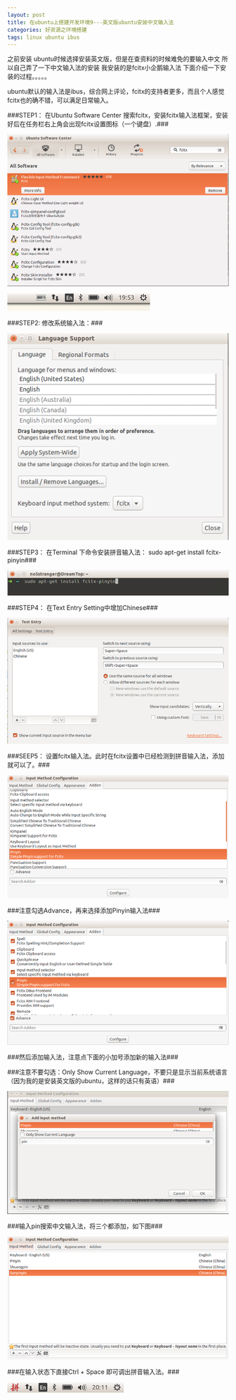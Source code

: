 ```yaml
---
layout: post
title: 在ubuntu上搭建开发环境9---英文版ubuntu安装中文输入法
categories: 好资源之环境搭建
tags: linux ubuntu ibus
---
```



之前安装 ubuntu时候选择安装英文版，但是在查资料的时候难免的要输入中文
所以自己弄了一下中文输入法的安装 我安装的是fcitx小企鹅输入法 下面介绍一下安装的过程。。。。。
 
ubuntu默认的输入法是ibus，综合网上评论，fcitx的支持者更多，而且个人感觉fcitx也的确不错，可以满足日常输入。

###STEP1： 在Ubuntu Software Center 搜索fcitx，安装fcitx输入法框架，安装好后在任务栏右上角会出现fcitx设置图标（一个键盘）.###

![image](../image/2015-04-27/09/1.png)

![image](../image/2015-04-27/09/2.png)

###STEP2: 修改系统输入法：###

![image](../image/2015-04-27/09/3.png)

###STEP3： 在Terminal 下命令安装拼音输入法： sudo apt-get install fcitx-pinyin###

![image](../image/2015-04-27/09/4.png)

###STEP4： 在Text Entry Setting中增加Chinese###

![image](../image/2015-04-27/09/5.png)

###SEEP5： 设置fcitx输入法。此时在fcitx设置中已经检测到拼音输入法，添加就可以了。###

![image](../image/2015-04-27/09/6.png)

###注意勾选Advance，再来选择添加Pinyin输入法###

![image](../image/2015-04-27/09/7.png)

###然后添加输入法，注意点下面的小加号添加新的输入法###

###注意不要勾选：Only Show Current Language，不要只是显示当前系统语言（因为我的是安装英文版的ubuntu，这样的话只有英语）###

![image](../image/2015-04-27/09/8.png)

###输入pin搜索中文输入法，将三个都添加，如下图###

![image](../image/2015-04-27/09/9.png)

###在输入状态下直接Ctrl + Space 即可调出拼音输入法。###

![image](../image/2015-04-27/09/10.png)

 